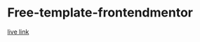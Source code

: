 # Free-template-frontendmentor
[live link](https://uditgogoi.github.io/Free-template-frontendmentor/)

